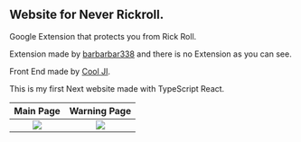 ## Website for Never Rickroll.

Google Extension that protects you from Rick Roll.

Extension made by [barbarbar338](https://github.com/barbarbar338) and there is no Extension as you can see.

Front End made by [Cool JI](https://github.com/JIPrettyCool).

This is my first Next website made with TypeScript React.

Main Page            |  Warning Page
:-------------------------:|:-------------------------:
![](https://ji.is-pretty.cool/8WgxxsQ.png)  |  ![](https://ji.is-pretty.cool/8qMyXPa.png)
